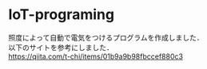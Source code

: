 # IoT-programing
照度によって自動で電気をつけるプログラムを作成しました．  
以下のサイトを参考にしました．  
https://qiita.com/t-chi/items/01b9a9b98fbccef880c3
